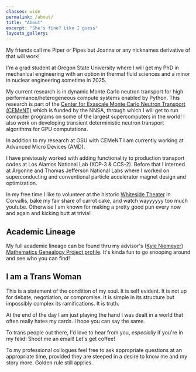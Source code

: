 ```yaml
---
classes: wide
permalink: /about/
title: "About"
excerpt: "She's fine? Like I guess"
layouts_gallery:
---
```


My friends call me Piper or Pipes but Joanna or any nicknames derivative of that will work!

I'm a grad student at Oregon State University where I will get my PhD in mechanical engineering with an option in thermal fluid sciences and a minor in nuclear engineering sometime in 2025. 

My current research is in dynamic Monte Carlo neutron transport for high performance/heterogeneous compute systems enabled by Python. This research is part of the [Center for Exascale Monte Carlo Neutron Transport (CEMeNT)](https://cement-psaap.github.io/) which is funded by the NNSA, through which I will get to run computer programs on some of the largest supercomputers in the world! I also work on developing transient deterministic neutron transport algorithms for GPU computations.

In addition to my research at OSU with CEMeNT I am currently working at Advanced Micro Devices (AMD).

I have previously worked with adding functionality to production transport codes at Los Alamos National Lab (XCP-3 & CCS-2). Before that I interned at Argonne and Thomas Jefferson National Labs where I worked on superconducting and conventional particle accelerator magnet design and optimization.

In my free time I like to volunteer at the historic [Whiteside Theater](https://www.whitesidetheatre.org/) in Corvallis, bake my fair share of carrot cake, and watch wayyyyyy too much youtube. Otherwise I am known for making a pretty good pun every now and again and kicking butt at trivia!

## Academic Lineage
My full academic lineage can be found thru my advisor's ([Kyle Niemeyer](https://niemeyer-research-group.github.io/)) [Mathematics Genealogy Project profile](https://www.mathgenealogy.org/id.php?id=180371). It's kinda fun to go snooping around and see who you can find!

## I am a Trans Woman
This is a statement of the condition of my soul.
It is self evident.
It is not up for debate, negotiation, or compromise.
It is simple in its structure but impossibly complex its ramifications.
It is truth.

At the end of the day I am just playing the hand I was dealt in a world that often really hates my cards.
I hope you can say the same.

To trans people out there, I'd love to hear from you, *especially* if you're in my felid!
Shoot me an email!
Let's get coffee!

To my professional collogues feel free to ask appropriate questions at an appropriate time, provided they are steeped in a desire to know me and my story more. Golden rule still applies.